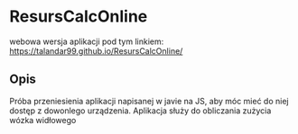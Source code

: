 # ResursCalcOnline
webowa wersja aplikacji pod tym linkiem: https://talandar99.github.io/ResursCalcOnline/

## Opis
Próba przeniesienia aplikacji napisanej w javie na JS, aby móc mieć do niej dostęp z dowonlego urządzenia.
Aplikacja służy do obliczania zużycia wózka widłowego

